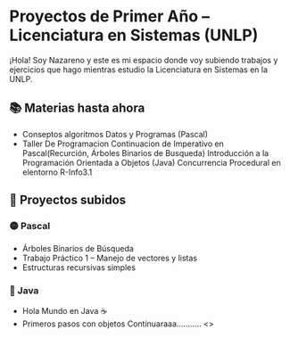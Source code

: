 # Proyectos de Primer Año – Licenciatura en Sistemas (UNLP)

¡Hola! Soy Nazareno y este es mi espacio donde voy subiendo trabajos y ejercicios que hago mientras estudio la Licenciatura en Sistemas en la UNLP.

## 📚 Materias hasta ahora

- Conseptos algoritmos Datos y Programas  (Pascal)
- Taller De Programacion
    Continuacion de Imperativo en Pascal(Recurción, Árboles Binarios de Busqueda)
    Introducción a la Programación Orientada a Objetos (Java)
    Concurrencia Procedural en elentorno R-Info3.1
## 🔧 Proyectos subidos

### 🟡 Pascal
- Árboles Binarios de Búsqueda
- Trabajo Práctico 1 – Manejo de vectores y listas
- Estructuras recursivas simples

### 🔵 Java
- Hola Mundo en Java ☕
- Primeros pasos con objetos
Continuaraaa........... <\>
